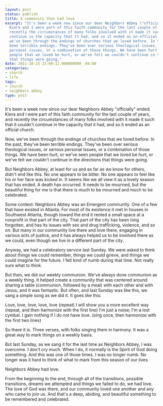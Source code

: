 ```yaml
---
layout: post
status: publish
title: A community that had love
excerpt: "It's been a week now since our dear Neighbors Abbey \"officially\" ended.
  Kiera and I were part of this faith community for the last couple of years, and
  recently the circumstances of many folks involved with it made it such that it couldn't
  continue in the capacity that it had, and so it ended as an official church.\r\n\r\nNow,
  we've been through the endings of churches that we loved before. In the past, they've
  been terrible endings. They've been over serious theological issues, or serious
  personal issues, or a combination of those things. We have been hurt, or we've seen
  people that we loved be hurt, or we've felt we couldn't continue in the directions
  that things were going."
date: 2011-10-23 23:09:11.000000000 -04:00
categories:
- church
- life
tags:
- church
- neighbors abbey
type: post
---
```

It's been a week now since our dear Neighbors Abbey "officially" ended. Kiera and I were part of this faith community for the last couple of years, and recently the circumstances of many folks involved with it made it such that it couldn't continue in the capacity that it had, and so it ended as an official church.

Now, we've been through the endings of churches that we loved before. In the past, they've been terrible endings. They've been over serious theological issues, or serious personal issues, or a combination of those things. We have been hurt, or we've seen people that we loved be hurt, or we've felt we couldn't continue in the directions that things were going.

But Neighbors Abbey, at least for us and as far as we know for others, didn't end like this. No one appears to be bitter. No one appears to feel like his or her face was kicked in. It seems like we all view it as a lovely season that has ended. A death has occurred. It needs to be mourned, but the beautiful thing for me is that there is much to be mourned and much to be celebrated.

Some context: Neighbors Abbey was an Emergent community. One of a few that have existed in Atlanta. For most of its existence it met in houses in Southwest Atlanta, though toward the end it rented a small space at a nonprofit in that part of the city. That part of the city has been long forgotten, and has its issues with sex and drug trafficking, violence, and so on. But many in our community live there and love there, engaging in various acts of justice, and it has always helped us to be involved there as we could, even though we live in a different part of the city.

Anyway, we had a celebratory service last Sunday. We were asked to think about things we could remember, things we could grieve, and things we could imagine for the future. I felt kind of numb during that time. Not really sure what to think.

But then, we did our weekly communion. We've always done communion as a weekly thing. It helped create a community that was centered around sharing a table (communion, followed by a meal) with each other and with Jesus, and it was fantastic. But often, and last Sunday was like this, we sang a simple song as we did it. It goes like this:

Love, love, love, love, love (repeat)
I will show you a more excellent way (repeat, and then harmonize with the first line)
I'm just a noise; I'm a lost cymbal. I gain nothing if I do not have love. (sing once, then harmonize with the first two lines)

So there it is. Three verses, with folks singing them in harmony. It was a great way to mark things on a weekly basis.

But last Sunday, as we sang it for the last time as Neighbors Abbey, I was overcome. I don't cry much. When I do, it normally is the Spirit of God doing something. And this was one of those times. I was no longer numb. No longer was it hard to think of what to mark from this season of our lives.

Neighbors Abbey had love.

From the beginning to the end, through all of the transitions, possible transitions, dreams we attempted and things we failed to do, we had love. The love of God was there, and our community loved one another and any who came to join us. And that's a deep, abiding, and beautiful something to be remembered and celebrated.
